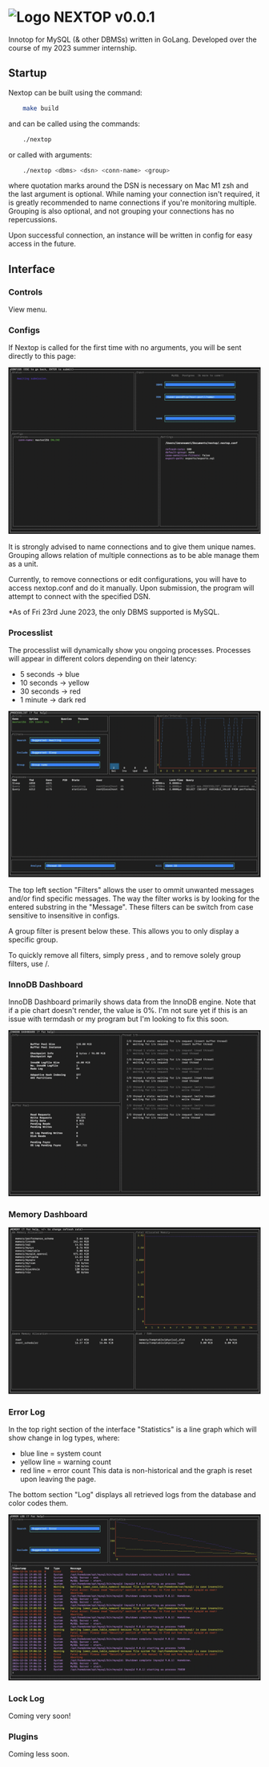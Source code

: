 # ![Logo]() NEXTOP v0.0.1
Innotop for MySQL (& other DBMSs) written in GoLang.
Developed over the course of my 2023 summer internship.

## Startup
Nextop can be built using the command:
```bash
    make build
```

and can be called using the commands:
```bash
    ./nextop
```

or called with arguments:
```bash
    ./nextop <dbms> <dsn> <conn-name> <group>
```
where quotation marks around the DSN is necessary on Mac M1 zsh and the last argument is optional.
While naming your connection isn't required, it is greatly recommended to name connections if you're monitoring multiple.
Grouping is also optional, and not grouping your connections has no repercussions.

Upon successful connection, an instance will be written in config for easy access in the future.

## Interface
### Controls
View menu.

### Configs
If Nextop is called for the first time with no arguments, you will be sent directly to this page:

![ConfigPage](https://github.com/raneamri/nextop/blob/main/img/config.png)

It is strongly advised to name connections and to give them unique names.
Grouping allows relation of multiple connections as to be able manage them as a unit.

Currently, to remove connections or edit configurations, you will have to access nextop.conf and do it manually.
Upon submission, the program will attempt to connect with the specified DSN.

*As of Fri 23rd June 2023, the only DBMS supported is MySQL.

### Processlist
The processlist will dynamically show you ongoing processes. Processes will appear in different colors depending on their latency:
- 5 seconds -> blue
- 10 seconds -> yellow
- 30 seconds -> red
- 1 minute -> dark red

![Processlist](https://github.com/raneamri/nextop/blob/main/img/processlist.png)

The top left section "Filters" allows the user to ommit unwanted messages and/or find specific messages.
The way the filter works is by looking for the entered substring in the "Message".
These filters can be switch from case sensitive to insensitive in configs.

A group filter is present below these. This allows you to only display a specific group.

To quickly remove all filters, simply press \, and to remove solely group filters, use /.

### InnoDB Dashboard
InnoDB Dashboard primarily shows data from the InnoDB engine.
Note that if a pie chart doesn't render, the value is 0%.
I'm not sure yet if this is an issue with termdash or my program but I'm looking to fix this soon.

![InnoDBDashboard](https://github.com/raneamri/nextop/blob/main/img/innodb.png)

### Memory Dashboard
![MemoryDashboard](https://github.com/raneamri/nextop/blob/main/img/memory.png)

### Error Log
In the top right section of the interface "Statistics" is a line graph which will show change in log types, where:
- blue line = system count
- yellow line = warning count
- red line = error count
This data is non-historical and the graph is reset upon leaving the page.

The bottom section "Log" displays all retrieved logs from the database and color codes them.

![ErrorLog](https://github.com/raneamri/nextop/blob/main/img/error.png)

### Lock Log
Coming very soon!

### Plugins
Coming less soon.
